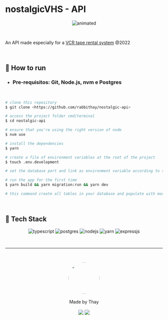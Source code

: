# nostalgicVHS - API

<p align="center">
  <img src="https://media0.giphy.com/media/3o6gE8BpHT8gVtb7Y4/giphy.gif" alt="animated" />
</p>

<br>

An API made especially for a [VCR tape rental system](https://github.com/rabbithay/nostalgic) @2022

<br>

## 🚅 How to run

- ### Pre-requisitos: Git, Node.js, nvm e Postgres

<br>

```bash
# clone this repository
$ git clone <https://github.com/rabbithay/nostalgic-api>

# access the project folder cmd/terminal
$ cd nostalgic-api

# ensure that you're using the right version of node
$ nvm use

# install the dependencies
$ yarn

# create a file of environment variables at the root of the project
$ touch .env.development

# set the database port and link as environment variable according to the ".env.example" file

# run the app for the first time
$ yarn build && yarn migration:run && yarn dev

# this command create all tables in your database and populate with mock data, next automatically start the server

```

<!-- 🗝️ How it works

### <p align="center"><a  href="">Documentation</a></p>

<br> -->

<br>

## 🧰 Tech Stack

<p align="center">
<img alt="typescript" src="https://img.shields.io/badge/TypeScript-007ACC?style=for-the-badge&logo=typescript&logoColor=white"/>
<img alt="postgres" src="https://img.shields.io/badge/PostgreSQL-316192?style=for-the-badge&logo=postgresql&logoColor=white"/>
<img alt="nodejs" src="https://img.shields.io/badge/Node.js-339933?style=for-the-badge&logo=nodedotjs&logoColor=white"/>
<img alt="yarn" src="https://img.shields.io/badge/Yarn-2C8EBB?style=for-the-badge&logo=yarn&logoColor=white"/>
<img alt="expressjs" src="https://img.shields.io/badge/Express.js-000000?style=for-the-badge&logo=express&logoColor=white"/>
</p>

<br>

---

<br>

<p align='center'>
  <img src="https://avatars.githubusercontent.com/u/80849707?v=4" width="100px;" style="border-radius: 50%;"/>
  <br><br>
  Made by Thay <br><br>
  <a href="https://www.linkedin.com/in/thayan%C3%A1-coelho/"><img src="https://img.shields.io/badge/linkedin-%230077B5.svg?&style=for-the-badge&logo=linkedin&logoColor=white"/></a>
  <a href="https://github.com/rabbithay"><img src="https://img.shields.io/badge/github-%23100000.svg?&style=for-the-badge&logo=github&logoColor=white" /></a>
</p>

<br><br>
